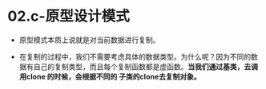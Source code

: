# 02.c-原型设计模式

- 原型模式本质上说就是对当前数据进行复制。

- 在复制的过程中，我们不需要考虑具体的数据类型。为什么呢？因为不同的数据有自己的复制类型，而且每个复制函数都是虚函数。**当我们通过基类，去调用clone 的时候，会根据不同的 子类的clone去复制对象。**





